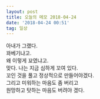 ```yaml
---
layout: post
title: 오늘의 메모 2018-04-24
date: '2018-04-24 00:51'
tag: 일상
---
```


아내가 그랬다.  
꽈베기냐고.  
왜 이렇게 꾜였냐고.  
맞다. 나는 지금 심하게 꼬여 있다.  
꼬인 것을 풀고 정상적으로 만들어야겠다.  
그리고 미워하는 마음도 좀 버리고  
원망하고 탓하는 마음도 버려야 겠다.
